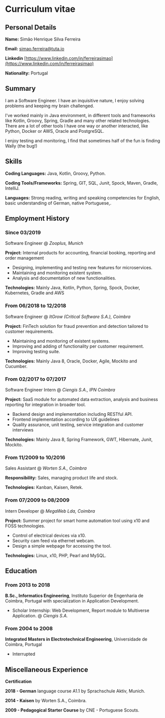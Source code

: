 # Curriculum vitae

## Personal Details

**Name:** Simão Henrique Silva Ferreira

**Email:** simao.ferreira@tuta.io

**Linkedin** [https://www.linkedin.com/in/ferreirasimao](https://www.linkedin.com/in/ferreirasimao)

**Nationality:** Portugal

## Summary

I am a Software Engineer. I have an inquisitive nature, I enjoy solving problems and keeping my brain challenged.

I've worked mainly in Java environment, in different tools and frameworks like Kotlin, Groovy, Spring, Gradle
and many other related technologies. There are a lot of other tools I have one way or another interacted,
like Python, Docker or AWS, Oracle and PostgreSQL.

I enjoy testing and monitoring, I find that sometimes half of the fun is finding Wally (the bug!)

## Skills

**Coding Languages:** Java, Kotlin, Groovy, Python.

**Coding Tools/Frameworks:** Spring, GIT, SQL, Junit, Spock, Maven, Gradle, IntelliJ.

**Languages:** Strong reading, writing and speaking competencies for English, basic understanding of
German, native Portuguese,.

## Employment History

### Since 03/2019

Software Engineer @ _Zooplus, Munich_

**Project:** Internal products for accounting, financial booking, reporting and order management

- Designing, implementing and testing new features for microservices.
- Maintaining and monitoring existent system.
- Analysis and documentation of new functionalities.

**Technologies:** Mainly Java, Kotlin, Python, Spring, Spock, Docker, Kubernetes, Gradle and AWS

### From 06/2018 to 12/2018

Software Engineer @ _ItGrow (Critical Software S.A.), Coimbra_

**Project:** FinTech solution for fraud prevention and detection tailored to customer requirements.

- Maintaining and monitoring of existent systems.
- Improving and adding of functionality per customer requirement.
- Improving testing suite.

**Technologies:** Mainly Java 8, Oracle, Docker, Agile, Mockito and Cucumber.

### From 02/2017 to 07/2017

Software Engineer Intern @ _Ciengis S.A., IPN Coimbra_

**Project:** SaaS module for automated data extraction, analysis and business reporting for integration in broader tool.

- Backend design and implementation including RESTful API.
- Frontend implementation according to UX guidelines
- Quality assurance, unit testing, service integration and customer interviews

**Technologies:** Mainly Java 8, Spring Framework, GWT, Hibernate, Junit, Mockito.

### From 11/2009 to 10/2016

Sales Assistant @ _Worten S.A., Coimbra_

**Responsibility:** Sales, managing product life and stock.

**Technologies:** Kanban, Kaisen, Retek.

### From 07/2009 to 08/2009

Intern Developer @ _MegaWeb Lda, Coimbra_

**Project:** Summer project for smart home automation tool using x10 and FOSS technologies.

- Control of electrical devices via x10.
- Security cam feed via ethernet webcam.
- Design a simple webpage for accessing the tool.

**Technologies:** Linux, x10, PHP, Pearl and MySQL.

## Education

### From 2013 to 2018

**B.Sc., Informatics Engineering**, Instituto Superior de Engenharia de Coimbra, Portugal with specialization in
Application Development.

- Scholar Internship: Web Development, Report module to Multiverse Application. @ _Ciengis S.A._

### From 2004 to 2008

**Integrated Masters in Electrotechnical Engineering**, Universidade de Coimbra, Portugal

- Interrupted

## Miscellaneous Experience

**Certification**

**2018 - German** language course A1.1 by Sprachschule Aktiv, Munich.

**2014 - Kaisen** by Worten S.A., Coimbra.

**2009 - Pedagogical Starter Course** by CNE - Portuguese Scouts.
